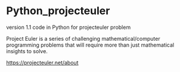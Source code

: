 # Python_projecteuler
version 1.1
code in Python for projecteuler problem


Project Euler is a series of challenging mathematical/computer programming problems that will require more than just mathematical insights to solve. 

https://projecteuler.net/about


